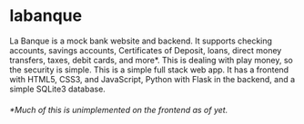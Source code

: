 # labanque
La Banque is a mock bank website and backend. It supports checking accounts, savings accounts, Certificates of Deposit, loans, direct money transfers, taxes, debit cards, and more*. This is dealing with play money, so the security is simple.
This is a simple full stack web app. It has a frontend with HTML5, CSS3, and JavaScript, Python with Flask in the backend, and a simple SQLite3 database.

###### *Much of this is unimplemented on the frontend as of yet.
